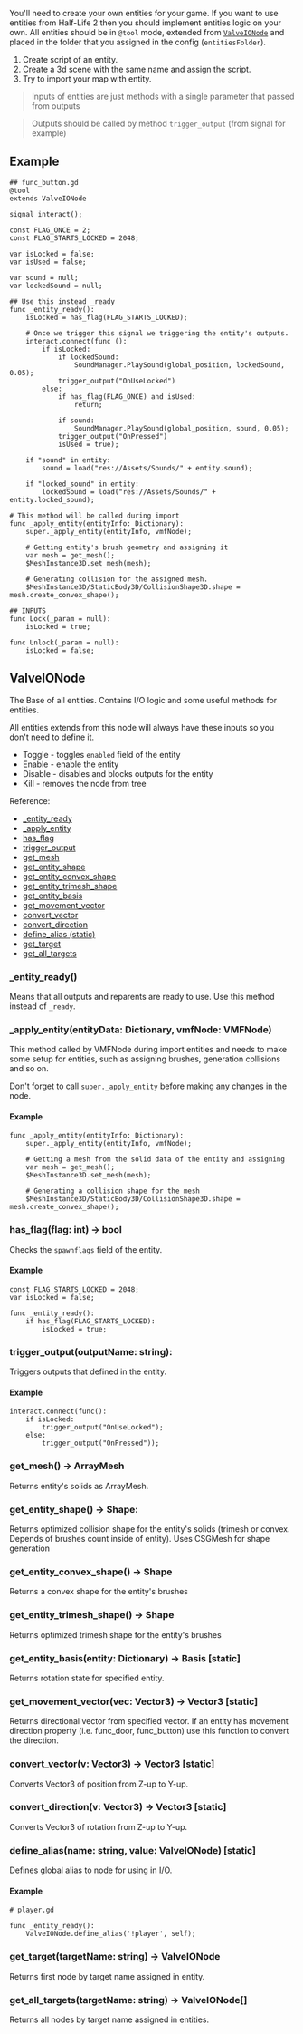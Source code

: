 You'll need to create your own entities for your game. If you want to use entities from Half-Life 2 then you should implement entities logic on your own.
All entities should be in `@tool` mode, extended from [`ValveIONode`](#valveionode) and placed in the folder that you assigned in the config (`entitiesFolder`).

1. Create script of an entity.
2. Create a 3d scene with the same name and assign the script.
3. Try to import your map with entity.

> Inputs of entities are just methods with a single parameter that passed from outputs  

> Outputs should be called by method `trigger_output` (from signal for example)

## Example
```gdscript
## func_button.gd
@tool
extends ValveIONode

signal interact();

const FLAG_ONCE = 2;
const FLAG_STARTS_LOCKED = 2048;

var isLocked = false;
var isUsed = false;

var sound = null;
var lockedSound = null;

## Use this instead _ready
func _entity_ready():
	isLocked = has_flag(FLAG_STARTS_LOCKED);

	# Once we trigger this signal we triggering the entity's outputs.
	interact.connect(func ():
		if isLocked:
			if lockedSound:
				SoundManager.PlaySound(global_position, lockedSound, 0.05);
			trigger_output("OnUseLocked")
		else:
			if has_flag(FLAG_ONCE) and isUsed:
				return;

			if sound:
				SoundManager.PlaySound(global_position, sound, 0.05);
			trigger_output("OnPressed")
			isUsed = true);

	if "sound" in entity:
		sound = load("res://Assets/Sounds/" + entity.sound);

	if "locked_sound" in entity:
		lockedSound = load("res://Assets/Sounds/" + entity.locked_sound);

# This method will be called during import
func _apply_entity(entityInfo: Dictionary):
	super._apply_entity(entityInfo, vmfNode);

	# Getting entity's brush geometry and assigning it
	var mesh = get_mesh();
	$MeshInstance3D.set_mesh(mesh);

	# Generating collision for the assigned mesh.
	$MeshInstance3D/StaticBody3D/CollisionShape3D.shape = mesh.create_convex_shape();

## INPUTS
func Lock(_param = null):
	isLocked = true;

func Unlock(_param = null):
	isLocked = false;
```

## ValveIONode
The Base of all entities. Contains I/O logic and some useful methods for entities.  

All entities extends from this node will always have these inputs so you don't need to define it.
- Toggle - toggles `enabled` field of the entity
- Enable - enable the entity
- Disable - disables and blocks outputs for the entity
- Kill - removes the node from tree

Reference:
* [_entity_ready](#_entity_ready)
* [_apply_entity](#_apply_entity)
* [has_flag](#has_flagflag-int---bool)
* [trigger_output](#trigger_outputoutputname-string)
* [get_mesh](#get_mesh---arraymesh)
* [get_entity_shape](#get_entity_shape---shape)
* [get_entity_convex_shape](#get_entity_convex_shape---shape)
* [get_entity_trimesh_shape](#get_entity_trimesh_shape---shape)
* [get_entity_basis](#get_entity_basisentity-dictionary---basis-static)
* [get_movement_vector](#get_movement_vectorvec-vector3---vector3-static)
* [convert_vector](#convert_vectorv-vector3---vector3-static)
* [convert_direction](#convert_directionv-vector3---vector3-static)
* [define_alias (static)](#define_aliasname-string-value-valveionode-static)
* [get_target](#get_targettargetname-string---valveionode)
* [get_all_targets](#get_all_targetstargetname-string---valveionode)

### _entity_ready()
Means that all outputs and reparents are ready to use. Use this method instead of `_ready`.

### _apply_entity(entityData: Dictionary, vmfNode: VMFNode)
This method called by VMFNode during import entities and needs to make some setup for entities,
such as assigning brushes, generation collisions and so on.  

Don't forget to call `super._apply_entity` before making any changes in the node.

#### Example
```gdscript
func _apply_entity(entityInfo: Dictionary):
	super._apply_entity(entityInfo, vmfNode);

	# Getting a mesh from the solid data of the entity and assigning
	var mesh = get_mesh();
	$MeshInstance3D.set_mesh(mesh);

	# Generating a collision shape for the mesh
	$MeshInstance3D/StaticBody3D/CollisionShape3D.shape = mesh.create_convex_shape();

```

### has_flag(flag: int) -> bool
Checks the `spawnflags` field of the entity.

#### Example
```gdscript
const FLAG_STARTS_LOCKED = 2048;
var isLocked = false;

func _entity_ready():
	if has_flag(FLAG_STARTS_LOCKED):
		isLocked = true;
```

### trigger_output(outputName: string):
Triggers outputs that defined in the entity.

#### Example
```gdscript
interact.connect(func():
	if isLocked:
		trigger_output("OnUseLocked");
	else:
		trigger_output("OnPressed"));
```

### get_mesh() -> ArrayMesh
Returns entity's solids as ArrayMesh.

### get_entity_shape() -> Shape:
Returns optimized collision shape for the entity's solids (trimesh or convex. Depends of brushes count inside of entity). 
Uses CSGMesh for shape generation

### get_entity_convex_shape() -> Shape
Returns a convex shape for the entity's brushes

### get_entity_trimesh_shape() -> Shape
Returns optimized trimesh shape for the entity's brushes

### get_entity_basis(entity: Dictionary) -> Basis [static]
Returns rotation state for specified entity.

### get_movement_vector(vec: Vector3) -> Vector3 [static]
Returns directional vector from specified vector. If an entity has movement direction property (i.e. func_door, func_button) use this function to convert the direction.

### convert_vector(v: Vector3) -> Vector3 [static]
Converts Vector3 of position from Z-up to Y-up.

### convert_direction(v: Vector3) -> Vector3 [static]
Converts Vector3 of rotation from Z-up to Y-up.

### define_alias(name: string, value: ValveIONode) [static]
Defines global alias to node for using in I/O. 
#### Example
```gdscript
# player.gd

func _entity_ready():
	ValveIONode.define_alias('!player', self);
```

### get_target(targetName: string) -> ValveIONode
Returns first node by target name assigned in entity.

### get_all_targets(targetName: string) -> ValveIONode[]
Returns all nodes by target name assigned in entities.
